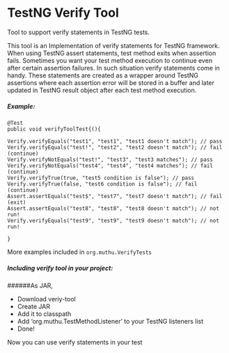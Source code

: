 # TestNG Verify Tool 
Tool to support verify statements in TestNG tests.

This tool is an Implementation of verify statements for TestNG framework. When using TestNG assert statements, test method exits when assertion fails. Sometimes you want your test method execution to continue even after certain assertion failures. In such situation verify statements come in handy. These statements are created as a wrapper around TestNG assertions where each assertion error will be stored in a buffer and later updated in TestNG result object after each test method execution.


##### Example:
```
@Test
public void verifyToolTest{(){

Verify.verifyEquals("test1", "test1", "test1 doesn't match"); // pass
Verify.verifyEquals("test!", "test2", "test2 doesn't match"); // fail (continue)
Verify.verifyNotEquals("test!", "test3", "test3 matches"); // pass
Verify.verifyNotEquals("test4", "test4", "test4 matches"); // fail (continue)
Verify.verifyTrue(true, "test5 condition is false"); // pass
Verify.verifyTrue(false, "test6 condition is false"); // fail (continue)
Assert.assertEquals("test$", "test7", "test7 doesn't match"); // fail (exit)		
Assert.assertEquals("test8", "test8", "test8 doesn't match"); // not run!
Verify.verifyEquals("test9", "test9", "test9 doesn't match"); // not run!

}
```
More examples included in `org.muthu.VerifyTests`


##### Including verify tool in your project:
######As JAR,
-	Download veriy-tool
-	Create JAR
-	Add it to classpath
-	Add ‘org.muthu.TestMethodListener’  to your TestNG listeners list
-	Done! 

Now you can use verify statements in your test

